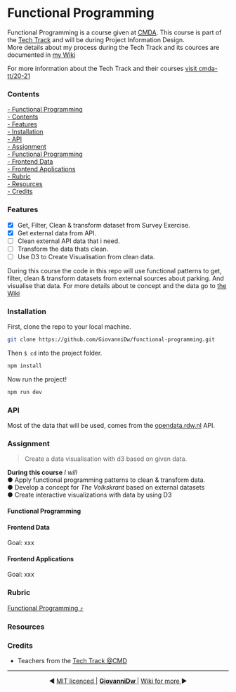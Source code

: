 # Functional Programming

Functional Programming is a course given at [CMDA](https://github.com/cmda). This course is part of the [Tech Track](https://github.com/cmda-tt) and will be during Project Information Design.  
More details about my process during the Tech Track and its cources are documented in [my Wiki](https://github.com/GiovanniDw/functional-programming/wiki/)

For more information about the Tech Track and their courses [visit cmda-tt/20-21](https://github.com/cmda-tt/course-20-21)  

### Contents

[ - Functional Programming](#functional-programming)  
[ - Contents](#contents)  
[ - Features](#features)  
[ - Installation](#installation)  
[ - API](#api)  
[ - Assignment](#assignment)  
  [ - Functional Programming](#functional-programming-1)  
  [ - Frontend Data](#frontend-data)  
  [ - Frontend Applications](#frontend-applications)  
[ - Rubric](#rubric)  
[ - Resources](#resources)  
[ - Credits](#credits)  



### Features

- [x] Get, Filter, Clean & transform dataset from Survey Exercise.
- [x] Get external data from API.
- [ ] Clean external API data that i need.
- [ ] Transform the data thats clean.
- [ ] Use D3 to Create Visualisation from clean data.

During this course the code in this repo will use functional patterns to get, filter, clean & transform datasets from external sources about parking. And visualise that data. For more details about te concept and the data go to [the Wiki](https://github.com/GiovanniDw/functional-programming/wiki/Concept)

### Installation

First, clone the repo to your local machine.

```zsh
git clone https://github.com/GiovanniDw/functional-programming.git
```

Then ` $ cd ` into the project folder.

```zsh
npm install
```

Now run the project!

```zsh
npm run dev
```

### API

Most of the data that will be used, comes from the [opendata.rdw.nl](https://opendata.rdw.nl) API.

### Assignment

> Create a data visualisation with d3 based on given data.

**During this course** _I will_   
● Apply functional programming patterns to clean & transform data.  
● Develop a concept for _The Volkskrant_ based on external datasets  
● Create interactive visualizations with data by using D3  

#### Functional Programming

#### Frontend Data

Goal: xxx

#### Frontend Applications

Goal: xxx

### Rubric

[Functional Programming ⤴︎](https://github.com/cmda-tt/course-20-21/blob/master/pages/functional-programming/assessment.md)

### Resources

### Credits

- Teachers from the [Tech Track @CMD](https://github.com/cmda-tt/)

---

<p align="center"> ◀︎ <a align="left" href="https://github.com/GiovanniDw/functional-programming/blob/main/LICENSE"> MIT licenced </a> | <a align="center" href="https://github.com/GiovanniDw/functional-programming/wiki"><b> GiovanniDw </b> </a> | <a align="right" href="https://github.com/GiovanniDw/functional-programming/wiki"> Wiki for more </a> ▶︎ </p>
